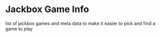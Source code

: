 # Jackbox Game Info
list of jackbox games and meta data to make it easier to pick and find a game to play
